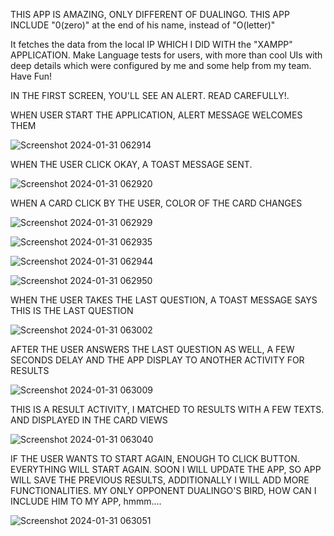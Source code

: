 THIS APP IS AMAZING, ONLY DIFFERENT OF DUALINGO. THIS APP INCLUDE "0(zero)" at the end of his name, instead of "O(letter)"

It fetches the data from the local IP WHICH I DID WITH the "XAMPP" APPLICATION. Make Language tests for users, with more than cool UIs with deep details which were configured by me and some help from my team. Have Fun!

IN THE FIRST SCREEN, YOU'LL SEE AN ALERT. READ CAREFULLY!.



WHEN USER START THE APPLICATION, ALERT MESSAGE WELCOMES THEM

![Screenshot 2024-01-31 062914](https://github.com/gacmalony/Dualing0/assets/154236584/4d25e695-c7bc-4663-993a-ac5e8e78999c)



WHEN THE USER CLICK OKAY, A TOAST MESSAGE SENT.

![Screenshot 2024-01-31 062920](https://github.com/gacmalony/Dualing0/assets/154236584/d1dd9372-b8e4-433e-a070-06f46ac5792b)




WHEN A CARD CLICK BY THE USER, COLOR OF THE CARD CHANGES


![Screenshot 2024-01-31 062929](https://github.com/gacmalony/Dualing0/assets/154236584/db923354-905b-48a3-b651-a862ea7a2d06)






![Screenshot 2024-01-31 062935](https://github.com/gacmalony/Dualing0/assets/154236584/8f04244e-c7e2-47d1-a56b-0dc8d4ace7bf)





![Screenshot 2024-01-31 062944](https://github.com/gacmalony/Dualing0/assets/154236584/fdd2d3cf-aae2-4f5e-aade-468e3af5ed31)





![Screenshot 2024-01-31 062950](https://github.com/gacmalony/Dualing0/assets/154236584/5981281a-1be9-4251-9c5a-a5e42df7e1dd)

WHEN THE USER TAKES THE LAST QUESTION, A TOAST MESSAGE SAYS THIS IS THE LAST QUESTION



![Screenshot 2024-01-31 063002](https://github.com/gacmalony/Dualing0/assets/154236584/0aa0210b-b5b2-4999-8b63-70c73d90708d)


AFTER THE USER ANSWERS THE LAST QUESTION AS WELL, A FEW SECONDS DELAY AND THE APP DISPLAY TO ANOTHER ACTIVITY FOR RESULTS

![Screenshot 2024-01-31 063009](https://github.com/gacmalony/Dualing0/assets/154236584/9612a834-5af3-4da3-ac02-e4f6f315373e)



THIS IS A RESULT ACTIVITY, I MATCHED TO RESULTS WITH A FEW TEXTS. AND DISPLAYED IN THE CARD VIEWS

![Screenshot 2024-01-31 063040](https://github.com/gacmalony/Dualing0/assets/154236584/0f281a50-f1e5-49b0-8fc8-71c8fd1f8ef3)



IF THE USER WANTS TO START AGAIN, ENOUGH TO CLICK BUTTON. EVERYTHING WILL START AGAIN. SOON I WILL UPDATE THE APP, SO APP WILL SAVE THE PREVIOUS RESULTS, ADDITIONALLY I WILL ADD MORE FUNCTIONALITIES.
MY ONLY OPPONENT DUALINGO'S BIRD, HOW CAN I INCLUDE HIM TO MY APP, hmmm....


![Screenshot 2024-01-31 063051](https://github.com/gacmalony/Dualing0/assets/154236584/de3ae0f6-31e1-45f9-b89a-2b35cb01e2cb)
